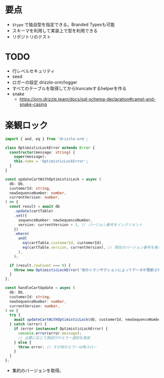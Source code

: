 # 要点

- `$type` で独自型を指定できる。Branded Typesも可能
- スキーマを利用して実装上で型を利用できる
- リポジトリのテスト

# TODO

- 行レベルセキュリティ
- seed
- ロガーの設定 drizzle-orm/logger
- すべてのテーブルを取得してからtruncateするhelperを作る
- snake
  - https://orm.drizzle.team/docs/sql-schema-declaration#camel-and-snake-casing

# 楽観ロック


```typescript
import { and, eq } from 'drizzle-orm';

class OptimisticLockError extends Error {
  constructor(message: string) {
    super(message);
    this.name = 'OptimisticLockError';
  }
}

const updateCartWithOptimisticLock = async (
  db: Db,
  customerId: string,
  newSequenceNumber: number,
  currentVersion: number,
) => {
  const result = await db
    .update(cartTable)
    .set({
      sequenceNumber: newSequenceNumber,
      version: currentVersion + 1, // バージョン番号をインクリメント
    })
    .where(
      and(
        eq(cartTable.customerId, customerId),
        eq(cartTable.version, currentVersion), // 現在のバージョン番号を条件に追加
      ),
    );

  if (result.rowCount === 0) {
    throw new OptimisticLockError('他のトランザクションによってデータが更新されました');
  }
};

const handleCartUpdate = async (
  db: Db,
  customerId: string,
  newSequenceNumber: number,
  currentVersion: number,
) => {
  try {
    await updateCartWithOptimisticLock(db, customerId, newSequenceNumber, currentVersion);
  } catch (error) {
    if (error instanceof OptimisticLockError) {
      console.error(error.message);
      // 必要に応じて再試行やエラー通知を実装
    } else {
      throw error; // その他のエラーは再スロー
    }
  }
};
```

- 集約のバージョンを取得。
